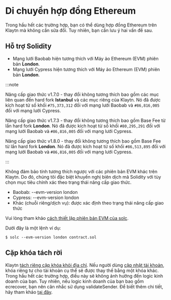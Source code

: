 # Di chuyển hợp đồng Ethereum

Trong hầu hết các trường hợp, bạn có thể dùng hợp đồng Ethereum trên Klaytn mà không cần sửa đổi.
Tuy nhiên, bạn cần lưu ý hai vấn đề sau.

## Hỗ trợ Solidity <a id="solidity-support"></a>

- Mạng lưới Baobab hiện tương thích với Máy ảo Ethereum (EVM) phiên bản **London**.
- Mạng lưới Cypress hiện tương thích với Máy ảo Ethereum (EVM) phiên bản **London**.

:::note

Nâng cấp giao thức v1.7.0 - thay đổi không tương thích bao gồm các mục liên quan đến hard fork **Istanbul** và các mục riêng của Klaytn.
Nó đã được kích hoạt từ số khối `#75,373,312` đối với mạng lưới Baobab và `#86,816,005` đối với mạng lưới Cypress.

Nâng cấp giao thức v1.7.3 - thay đổi không tương thích bao gồm Base Fee từ lần hard fork **London**.
Nó đã được kích hoạt từ số khối `#80,295,291` đối với mạng lưới Baobab và `#86,816,005` đối với mạng lưới Cypress.

Nâng cấp giao thức v1.8.0 - thay đổi không tương thích bao gồm Base Fee từ lần hard fork **London**.
Nó đã được kích hoạt từ số khối `#86,513,895` đối với mạng lưới Baobab và `#86,816,005` đối với mạng lưới Cypress.

:::

Không đảm bảo tính tương thích ngược với các phiên bản EVM khác trên Klaytn.
Do đó, chúng tôi đặc biệt khuyến nghị biên dịch mã Solidity với tùy chọn mục tiêu chính xác theo trạng thái nâng cấp giao thức.

- Baobab: --evm-version london
- Cypress: --evm-version london
- Khác (chuỗi riêng/dịch vụ): được xác định theo trạng thái nâng cấp giao thức

Vui lòng tham khảo [cách thiết lập phiên bản EVM của solc](https://solidity.readthedocs.io/en/latest/using-the-compiler.html#setting-the-evm-version-to-target).

Dưới đây là một lệnh ví dụ:

```
$ solc --evm-version london contract.sol
```

## Cặp khóa tách rời <a id="decoupled-key-pairs"></a>

Klaytn [tách riêng cặp khóa khỏi địa chỉ](../../learn/accounts.md#decoupling-key-pairs-from-addresses). Nếu người dùng [cập nhật tài khoản](../../learn/transactions/basic.md#txtypeaccountupdate), khóa riêng tư cho tài khoản cụ thể sẽ được thay thế bằng một khóa khác. Trong hầu hết các trường hợp, điều này sẽ không ảnh hưởng đến logic kinh doanh của bạn. Tuy nhiên, nếu logic kinh doanh của bạn bao gồm ecrecover, bạn nên cân nhắc sử dụng validateSender. Để biết thêm chi tiết, hãy tham khảo [tại đây](../../learn/computation/precompiled-contracts.md).
